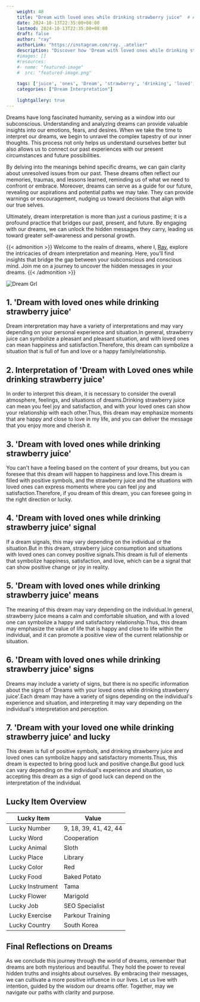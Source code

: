 ```yaml
---
    weight: 48
    title: "Dream with loved ones while drinking strawberry juice"  # Assuming 'title' column exists
    date: 2024-10-13T22:35:00+08:00
    lastmod: 2024-10-13T22:35:00+08:00
    draft: false
    author: "ray"
    authorLink: "https://instagram.com/ray._.atelier"
    description: "Discover how 'Dream with loved ones while drinking strawberry juice' can interpret your future and uncover its significant meanings in your life."
    #images: []
    #resources:
    #- name: "featured-image"
    #  src: "featured-image.png"
    
    tags: ['juice', 'ones', 'Dream', 'strawberry', 'drinking', 'loved', 'with', 'while']
    categories: ["Dream Interpretation"]
    
    lightgallery: true
---
```

    
Dreams have long fascinated humanity, serving as a window into our subconscious. Understanding and analyzing dreams can provide valuable insights into our emotions, fears, and desires. When we take the time to interpret our dreams, we begin to unravel the complex tapestry of our inner thoughts. This process not only helps us understand ourselves better but also allows us to connect our past experiences with our present circumstances and future possibilities.

By delving into the meanings behind specific dreams, we can gain clarity about unresolved issues from our past. These dreams often reflect our memories, traumas, and lessons learned, reminding us of what we need to confront or embrace. Moreover, dreams can serve as a guide for our future, revealing our aspirations and potential paths we may take. They can provide warnings or encouragement, nudging us toward decisions that align with our true selves.

Ultimately, dream interpretation is more than just a curious pastime; it is a profound practice that bridges our past, present, and future. By engaging with our dreams, we can unlock the hidden messages they carry, leading us toward greater self-awareness and personal growth.

{{< admonition >}}
Welcome to the realm of dreams, where I, [Ray](https://instagram.com/ray._.atelier), explore the intricacies of dream interpretation and meaning. Here, you’ll find insights that bridge the gap between your subconscious and conscious mind. Join me on a journey to uncover the hidden messages in your dreams.
{{< /admonition >}}

![Dream Grl](https://cdn.pixabay.com/photo/2017/11/02/03/35/gothic-2910057_1280.jpg "Dream Grl")

## 1. 'Dream with loved ones while drinking strawberry juice'
Dream interpretation may have a variety of interpretations and may vary depending on your personal experience and situation.In general, strawberry juice can symbolize a pleasant and pleasant situation, and with loved ones can mean happiness and satisfaction.Therefore, this dream can symbolize a situation that is full of fun and love or a happy family/relationship.

## 2. Interpretation of 'Dream with Loved ones while drinking strawberry juice'
In order to interpret this dream, it is necessary to consider the overall atmosphere, feelings, and situations of dreams.Drinking strawberry juice can mean you feel joy and satisfaction, and with your loved ones can show your relationship with each other.Thus, this dream may emphasize moments that are happy and close to love in my life, and you can deliver the message that you enjoy more and cherish it.

## 3. 'Dream with loved ones while drinking strawberry juice'
You can't have a feeling based on the content of your dreams, but you can foresee that this dream will happen to happiness and love.This dream is filled with positive symbols, and the strawberry juice and the situations with loved ones can express moments where you can feel joy and satisfaction.Therefore, if you dream of this dream, you can foresee going in the right direction or lucky.

## 4. 'Dream with loved ones while drinking strawberry juice' signal
If a dream signals, this may vary depending on the individual or the situation.But in this dream, strawberry juice consumption and situations with loved ones can convey positive signals.This dream is full of elements that symbolize happiness, satisfaction, and love, which can be a signal that can show positive change or joy in reality.

## 5. 'Dream with loved ones while drinking strawberry juice' means
The meaning of this dream may vary depending on the individual.In general, strawberry juice means a calm and comfortable situation, and with a loved one can symbolize a happy and satisfactory relationship.Thus, this dream may emphasize the value of life that is happy and close to life within the individual, and it can promote a positive view of the current relationship or situation.

## 6. 'Dream with loved ones while drinking strawberry juice' signs
Dreams may include a variety of signs, but there is no specific information about the signs of 'Dreams with your loved ones while drinking strawberry juice'.Each dream may have a variety of signs depending on the individual's experience and situation, and interpreting it may vary depending on the individual's interpretation and perception.

## 7. 'Dream with your loved one while drinking strawberry juice' and lucky
This dream is full of positive symbols, and drinking strawberry juice and loved ones can symbolize happy and satisfactory moments.Thus, this dream is expected to bring good luck and positive change.But good luck can vary depending on the individual's experience and situation, so accepting this dream as a sign of good luck can depend on the interpretation of the individual.

## Lucky Item Overview
| Lucky Item          | Value              |
|---------------|--------------------|
| Lucky Number        | 9, 18, 39, 41, 42, 44  |
| Lucky Word          | Cooperation |
| Lucky Animal        | Sloth |
| Lucky Place         | Library     |
| Lucky Color         | Red     |
| Lucky Food          | Baked Potato      |
| Lucky Instrument    | Tama |
| Lucky Flower        | Marigold    |
| Lucky Job           | SEO Specialist       |
| Lucky Exercise      | Parkour Training  |
| Lucky Country       | South Korea    |


##  Final Reflections on Dreams

As we conclude this journey through the world of dreams, remember that dreams are both mysterious and beautiful. They hold the power to reveal hidden truths and insights about ourselves. By embracing their messages, we can cultivate a more positive influence in our lives. Let us live with intention, guided by the wisdom our dreams offer. Together, may we navigate our paths with clarity and purpose.

